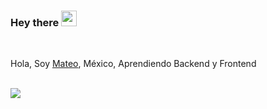 ### Hey there <img src="[https://media.giphy.com/media/hvRJCLFzcasrR4ia7z/giphy.gif](https://www.google.com/url?sa=i&url=https%3A%2F%2Fgithub.com%2Fbastianalzate&psig=AOvVaw2UhJObNx9xHdKuclVvXc2U&ust=1654354007203000&source=images&cd=vfe&ved=0CAwQjRxqFwoTCOD8nInDkfgCFQAAAAAdAAAAABAN)" width="25px">


<br />

Hola, Soy [Mateo](https://mateojosse.tk/), México, Aprendiendo Backend y Frontend
<br />
<br />

<img  src="https://media.giphy.com/media/hvRJCLFzcasrR4ia7z/giphy.gif" />
